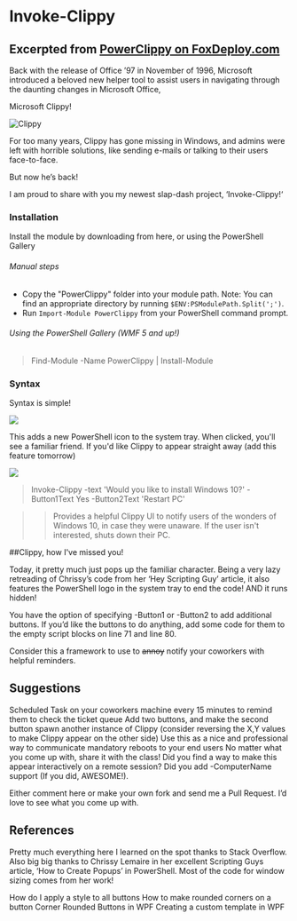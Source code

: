 # Invoke-Clippy

## Excerpted from [PowerClippy on FoxDeploy.com](https://foxdeploy.wordpress.com/?p=2646&preview=true)

Back with the release of Office ’97 in November of 1996, Microsoft introduced a beloved new helper tool to assist users in navigating through the daunting changes in Microsoft Office,

Microsoft Clippy!


![Clippy](https://foxdeploy.files.wordpress.com/2016/03/clippy.png?w=584&h=542)


For too many years, Clippy has gone missing in Windows, and admins were left with horrible solutions, like sending e-mails or talking to their users face-to-face.

But now he’s back!

I am proud to share with you my newest slap-dash project,  ‘Invoke-Clippy!‘

### Installation

Install the module by downloading from here, or using the PowerShell Gallery

###### Manual steps

* Copy the "PowerClippy" folder into your module path. Note: You can find an
appropriate directory by running `$ENV:PSModulePath.Split(';')`.
 * Run `Import-Module PowerClippy` from your PowerShell command prompt.

###### Using the PowerShell Gallery (WMF 5 and up!)

>Find-Module -Name PowerClippy | Install-Module


### Syntax

Syntax is simple!

![](https://foxdeploy.files.wordpress.com/2016/03/clippy01.png?w=1272&h=114)

This adds a new PowerShell icon to the system tray.  When clicked, you'll see a familiar friend.  If you'd like Clippy to appear straight away (add this feature tomorrow)

![](https://foxdeploy.files.wordpress.com/2016/03/clippy02.png?w=1272&h=114)

>Invoke-Clippy -text 'Would you like to install Windows 10?' -Button1Text Yes -Button2Text 'Restart PC'

>   >Provides a helpful Clippy UI to notify users of the wonders of Windows 10, in case they were unaware.   If the user isn't interested, shuts down their PC.

##Clippy, how I've missed you!

Today, it pretty much just pops up the familiar character.  Being a very lazy retreading of Chrissy’s code from her ‘Hey Scripting Guy’ article, it also features the PowerShell logo in the system tray to end the code!  AND it runs hidden!

You have the option of specifying -Button1 or -Button2 to add additional buttons.  If you’d like the buttons to do anything, add some code for them to the empty script blocks on line 71 and line 80.

Consider this a framework to use to ~~annoy~~ notify your coworkers with helpful reminders.

## Suggestions

Scheduled Task on your coworkers machine every 15 minutes to remind them to check the ticket queue
Add two buttons, and make the second button spawn another instance of Clippy (consider reversing the X,Y values to make Clippy appear on the other side)
Use this as a nice and professional way to communicate mandatory reboots to your end users
No matter what you come up with, share it with the class!  Did you find a way to make this appear interactively on a remote session?  Did you add -ComputerName support (If you did, AWESOME!).

Either comment here or make your own fork and send me a Pull Request.  I’d love to see what you come up with.

## References

Pretty much everything here I learned on the spot thanks to Stack Overflow.  Also big big thanks to Chrissy Lemaire in her excellent Scripting Guys article, ‘How to Create Popups’ in PowerShell.  Most of the code for window sizing comes from her work!

How do I apply a style to all buttons
How to make rounded corners on a button Corner Rounded Buttons in WPF
Creating a custom template in WPF
